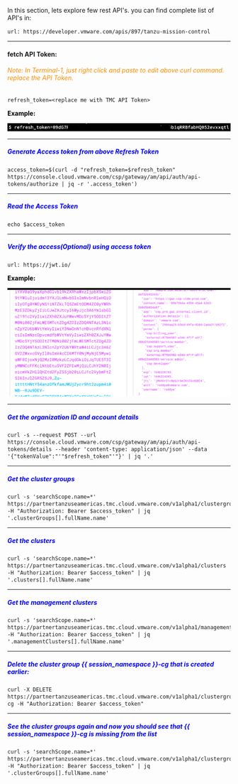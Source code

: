 In this section, lets explore few rest API's. you can find complete list of API's in:

```dashboard:open-url
url: https://developer.vmware.com/apis/897/tanzu-mission-control
```

<style>
H5{color:Blue !important;}
H6{color:DarkOrange !important;}
</style>

-----------------

#### fetch API Token: 

###### Note: In Terminal-1, just right click and paste to edit above curl command. replace the API Token.

```copy-and-edit
refresh_token=<replace me with TMC API Token>
```

<p style="color:black"><strong>Example:</strong></p>

![TMC Token](images/TMC-token.png)

-----------------
  
##### Generate Access token from above Refresh Token

```execute
access_token=$(curl -d "refresh_token=$refresh_token" https://console.cloud.vmware.com/csp/gateway/am/api/auth/api-tokens/authorize | jq -r '.access_token')
```

-----------------

##### Read the Access Token

```execute
echo $access_token
```

-----------------

##### Verify the access(Optional) using access token

```dashboard:open-url
url: https://jwt.io/
```

<p style="color:black"><strong>Example:</strong></p>

![TMC Token JWT](images/TMC-token2.png)

-----------------

##### Get the organization ID and account details 

```execute
curl -s --request POST --url https://console.cloud.vmware.com/csp/gateway/am/api/auth/api-tokens/details --header 'content-type: application/json' --data '{"tokenValue":"'"$refresh_token"'"}' | jq '.'
```

-----------------

##### Get the cluster groups

```execute
curl -s 'searchScope.name=*' https://partnertanzuseamericas.tmc.cloud.vmware.com/v1alpha1/clustergroups -H "Authorization: Bearer $access_token" | jq '.clusterGroups[].fullName.name'
```

-----------------

##### Get the clusters 

```execute
curl -s 'searchScope.name=*' https://partnertanzuseamericas.tmc.cloud.vmware.com/v1alpha1/clusters -H "Authorization: Bearer $access_token" | jq '.clusters[].fullName.name'
```

-----------------

##### Get the management clusters 

```execute
curl -s 'searchScope.name=*' https://partnertanzuseamericas.tmc.cloud.vmware.com/v1alpha1/managementclusters -H "Authorization: Bearer $access_token" | jq '.managementClusters[].fullName.name'
```

-----------------

##### Delete the cluster group {{ session_namespace }}-cg that is created earlier: 

```execute
curl -X DELETE https://partnertanzuseamericas.tmc.cloud.vmware.com/v1alpha1/clustergroups/$SESSION_NAME-cg -H "Authorization: Bearer $access_token"
```

-----------------

##### See the cluster groups again and now you should see that {{ session_namespace }}-cg is missing from the list

```execute
curl -s 'searchScope.name=*' https://partnertanzuseamericas.tmc.cloud.vmware.com/v1alpha1/clustergroups -H "Authorization: Bearer $access_token" | jq '.clusterGroups[].fullName.name'
```
